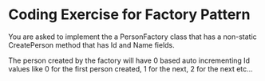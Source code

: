 # Coding Exercise for Factory Pattern

You are asked to implement the a PersonFactory class that has a non-static CreatePerson method
that has Id and Name fields.

The person created by the factory will have 0 based auto incrementing Id values like 0 for the first person created,
1 for the next, 2 for the next etc...